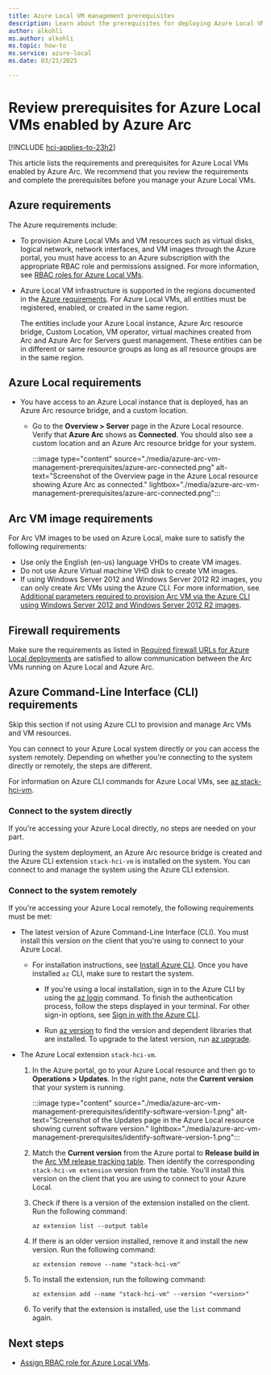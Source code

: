 ```yaml
---
title: Azure Local VM management prerequisites
description: Learn about the prerequisites for deploying Azure Local VMs enabled by Azure Arc.
author: alkohli
ms.author: alkohli
ms.topic: how-to
ms.service: azure-local
ms.date: 03/21/2025

---
```


# Review prerequisites for Azure Local VMs enabled by Azure Arc

[!INCLUDE [hci-applies-to-23h2](../includes/hci-applies-to-23h2.md)]

This article lists the requirements and prerequisites for Azure Local VMs enabled by Azure Arc. We recommend that you review the requirements and complete the prerequisites before you manage your Azure Local VMs.

## Azure requirements

The Azure requirements include:

- To provision Azure Local VMs and VM resources such as virtual disks, logical network, network interfaces, and VM images through the Azure portal, you must have access to an Azure subscription with the appropriate RBAC role and permissions assigned. For more information, see [RBAC roles for Azure Local VMs](./assign-vm-rbac-roles.md#about-builtin-rbac-roles).

- Azure Local VM infrastructure is supported in the regions documented in the [Azure requirements](../concepts//system-requirements-23h2.md#azure-requirements). For Azure Local VMs, all entities must be registered, enabled, or created in the same region.

  The entities include your Azure Local instance, Azure Arc resource bridge, Custom Location, VM operator, virtual machines created from Arc and Azure Arc for Servers guest management. These entities can be in different or same resource groups as long as all resource groups are in the same region.


## Azure Local requirements

- You have access to an Azure Local instance that is deployed, has an Azure Arc resource bridge, and a custom location.

  - Go to the **Overview > Server** page in the Azure Local resource. Verify that **Azure Arc** shows as **Connected**. You should also see a custom location and an Azure Arc resource bridge for your system.
    
      :::image type="content" source="./media/azure-arc-vm-management-prerequisites/azure-arc-connected.png" alt-text="Screenshot of the Overview page in the Azure Local resource showing Azure Arc as connected." lightbox="./media/azure-arc-vm-management-prerequisites/azure-arc-connected.png":::

## Arc VM image requirements

For Arc VM images to be used on Azure Local, make sure to satisfy the following requirements:

- Use only the English (en-us) language VHDs to create VM images.
- Do not use Azure Virtual machine VHD disk to create VM images.
- If using Windows Server 2012 and Windows Server 2012 R2 images, you can only create Arc VMs using the Azure CLI. For more information, see [Additional parameters required to provision Arc VM via the Azure CLI using Windows Server 2012 and Windows Server 2012 R2 images](./create-arc-virtual-machines.md#additional-parameters-for-windows-server-2012-and-windows-server-2012-r2-images).

## Firewall requirements

Make sure the requirements as listed in [Required firewall URLs for Azure Local deployments](../concepts/firewall-requirements.md#required-firewall-urls-for-azure-local-deployments) are satisfied to allow communication between the Arc VMs running on Azure Local and Azure Arc.

## Azure Command-Line Interface (CLI) requirements

Skip this section if not using Azure CLI to provision and manage Arc VMs and VM resources.

You can connect to your Azure Local system directly or you can access the system remotely. Depending on whether you're connecting to the system directly or remotely, the steps are different.

For information on Azure CLI commands for Azure Local VMs, see [az stack-hci-vm](/cli/azure/stack-hci-vm).

### Connect to the system directly

If you're accessing your Azure Local directly, no steps are needed on your part.

During the system deployment, an Azure Arc resource bridge is created and the Azure CLI extension `stack-hci-vm` is installed on the system. You can connect to and manage the system using the Azure CLI extension.

### Connect to the system remotely

If you're accessing your Azure Local remotely, the following requirements must be met:
 
- The latest version of Azure Command-Line Interface (CLI). You must install this version on the client that you're using to connect to your Azure Local.

  - For installation instructions, see [Install Azure CLI](/cli/azure/install-azure-cli-windows). Once you have installed `az` CLI, make sure to restart the system.
  
    - If you're using a local installation, sign in to the Azure CLI by using the [az login](/cli/azure/reference-index#az-login) command. To finish the authentication process, follow the steps displayed in your terminal. For other sign-in options, see [Sign in with the Azure CLI](/cli/azure/authenticate-azure-cli).

    - Run [az version](/cli/azure/reference-index?#az-version) to find the version and dependent libraries that are installed. To upgrade to the latest version, run [az upgrade](/cli/azure/reference-index?#az-upgrade).

- The Azure Local extension `stack-hci-vm`.

    1. In the Azure portal, go to your Azure Local resource and then go to **Operations > Updates**. In the right pane, note the **Current version** that your system is running.
  
        :::image type="content" source="./media/azure-arc-vm-management-prerequisites/identify-software-version-1.png" alt-text="Screenshot of the Updates page in the Azure Local resource showing current software version." lightbox="./media/azure-arc-vm-management-prerequisites/identify-software-version-1.png":::

    1. Match the **Current version** from the Azure portal to **Release build in** the [Arc VM release tracking table](https://aka.ms/arcvm-rel). Then identify the corresponding `stack-hci-vm extension` version from the table. You'll install this version on the client that you are using to connect to your Azure Local.
    
    1. Check if there is a version of the extension installed on the client. Run the following command:
  
        ```azurecli
        az extension list --output table
        ```

    1. If there is an older version installed, remove it and install the new version. Run the following command:
  
        ```azurecli
        az extension remove --name "stack-hci-vm"
        ```

    1. To install the extension, run the following command:
      
        ```azurecli
        az extension add --name "stack-hci-vm" --version "<version>"
        ```

    1. To verify that the extension is installed, use the `list` command again.


## Next steps

- [Assign RBAC role for Azure Local VMs](./assign-vm-rbac-roles.md).
